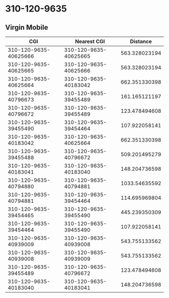 # 310-120-9635
## Virgin Mobile


| CGI | Nearest CGI | Distance |
|-----|-------------|----------|
| 310-120-9635-40625666 | 310-120-9635-40625665 | 563.328023194 |
| 310-120-9635-40625665 | 310-120-9635-40625666 | 563.328023194 |
| 310-120-9635-40625664 | 310-120-9635-40183042 | 662.351330398 |
| 310-120-9635-40796673 | 310-120-9635-39455489 | 161.165121197 |
| 310-120-9635-40796672 | 310-120-9635-39455489 | 123.478494608 |
| 310-120-9635-39455490 | 310-120-9635-39454464 | 107.922058141 |
| 310-120-9635-40183042 | 310-120-9635-40625664 | 662.351330398 |
| 310-120-9635-39455488 | 310-120-9635-40796672 | 509.201495279 |
| 310-120-9635-40183041 | 310-120-9635-40183040 | 148.204736598 |
| 310-120-9635-40794880 | 310-120-9635-40794881 | 1033.54635592 |
| 310-120-9635-40794881 | 310-120-9635-39454464 | 114.695969804 |
| 310-120-9635-39454465 | 310-120-9635-39455490 | 445.239350309 |
| 310-120-9635-39454464 | 310-120-9635-39455490 | 107.922058141 |
| 310-120-9635-40939009 | 310-120-9635-40939008 | 543.755133562 |
| 310-120-9635-40939008 | 310-120-9635-40939009 | 543.755133562 |
| 310-120-9635-39455489 | 310-120-9635-40796672 | 123.478494608 |
| 310-120-9635-40183040 | 310-120-9635-40183041 | 148.204736598 |
